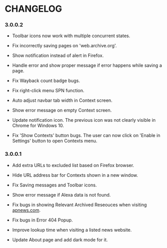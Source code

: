 # CHANGELOG

### 3.0.0.2

* Toolbar icons now work with multiple concurrent states.

* Fix incorrectly saving pages on 'web.archive.org'.

* Show notification instead of alert in Firefox.

* Handle error and show proper message if error happens while saving a page.

* Fix Wayback count badge bugs.

* Fix right-click menu SPN function.

* Auto adjust navbar tab width in Context screen.

* Show error message on empty Context screen.

* Update notification icon. The previous icon was not clearly visible in Chrome for Windows 10.

* Fix 'Show Contexts' button bugs. The user can now click on 'Enable in Settings' button to open Contexts menu.

### 3.0.0.1

* Add extra URLs to excluded list based on Firefox browser.

* Hide URL address bar for Contexts shown in a new window.

* Fix Saving messages and Toolbar icons.

* Show error message if Alexa data is not found.

* Fix bugs in showing Relevant Archived Reseouces when visiting [apnews.com](https://apnews.com).

* Fix bugs in Error 404 Popup.

* Improve lookup time when visiting a listed news website.

* Update About page and add dark mode for it.